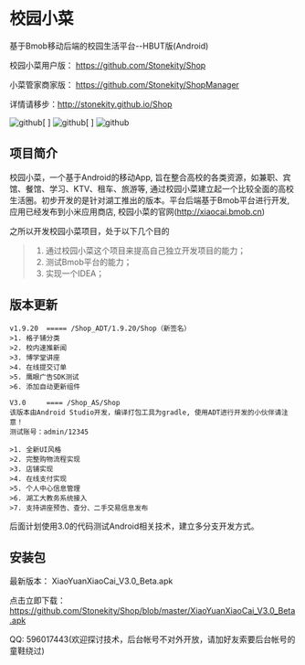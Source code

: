 校园小菜
========

基于Bmob移动后端的校园生活平台--HBUT版(Android)

校园小菜用户版： https://github.com/Stonekity/Shop

小菜管家商家版： https://github.com/Stonekity/ShopManager

详情请移步：http://stonekity.github.io/Shop


![github](https://github.com/Stonekity/Shop/blob/master/screen/adt_show_1.png)[    ]
![github](https://github.com/Stonekity/Shop/blob/master/screen/adt_show_2.png)[    ]
![github](https://github.com/Stonekity/Shop/blob/master/screen/adt_show_3.png)



项目简介
-------
    
校园小菜，一个基于Android的移动App, 旨在整合高校的各类资源，如兼职、宾馆、餐馆、学习、KTV、租车、旅游等,
通过校园小菜建立起一个比较全面的高校生活圈。初步开发的是针对湖工推出的版本。平台后端基于Bmob平台进行开发,
应用已经发布到小米应用商店, 校园小菜的官网(http://xiaocai.bmob.cn)
    
   
之所以开发校园小菜项目，处于以下几个目的
>1. 通过校园小菜这个项目来提高自己独立开发项目的能力；
>2. 测试Bmob平台的能力；
>3. 实现一个IDEA；
    

版本更新
--------
   
    v1.9.20  ===== /Shop_ADT/1.9.20/Shop（新签名）
    >1. 格子铺分类
    >2. 校内速推新闻
    >3. 博学堂讲座
    >4. 在线提交订单
    >5. 鹰眼广告SDK测试
    >6. 添加自动更新组件

    V3.0     ==== /Shop_AS/Shop
    该版本由Android Studio开发，编译打包工具为gradle, 使用ADT进行开发的小伙伴请注意！
    测试账号：admin/12345
        
    >1. 全新UI风格
    >2. 完整购物流程实现
    >3. 店铺实现
    >4. 在线支付实现
    >5. 个人中心信息管理
    >6. 湖工大教务系统接入
    >7. 支持讲座预告、查分、二手交易信息发布

后面计划使用3.0的代码测试Android相关技术，建立多分支开发方式。


安装包
-----

最新版本： XiaoYuanXiaoCai_V3.0_Beta.apk 

点击立即下载： https://github.com/Stonekity/Shop/blob/master/XiaoYuanXiaoCai_V3.0_Beta.apk

QQ: 596017443(欢迎探讨技术，后台帐号不对外开放，请加好友索要后台帐号的童鞋绕过)


    
         
        
